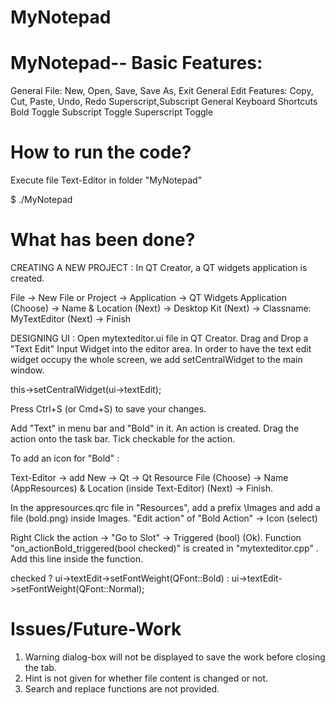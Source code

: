 # MyNotepad
# MyNotepad-- Basic Features:

  General File: New, Open, Save, Save As, Exit
  General Edit Features: Copy, Cut, Paste, Undo, Redo
  Superscript,Subscript
  General Keyboard Shortcuts
  Bold Toggle
  Subscript Toggle
  Superscript Toggle

# How to run the code?

Execute file Text-Editor in folder "MyNotepad"

$ ./MyNotepad
# What has been done?

CREATING A NEW PROJECT : In QT Creator, a QT widgets application is created.

File -> New File or Project -> Application -> QT Widgets Application (Choose) -> Name & Location (Next) -> Desktop Kit (Next) -> Classname: MyTextEditor (Next) -> Finish

DESIGNING UI : Open mytexteditor.ui file in QT Creator. Drag and Drop a "Text Edit" Input Widget into the editor area. In order to have the text edit widget occupy the whole screen, we add setCentralWidget to the main window.

this->setCentralWidget(ui->textEdit);

Press Ctrl+S (or Cmd+S) to save your changes.

Add "Text" in menu bar and "Bold" in it. An action is created. Drag the action onto the task bar. Tick checkable for the action.

To add an icon for "Bold" :

Text-Editor -> add New -> Qt -> Qt Resource File (Choose) -> Name (AppResources) & Location (inside Text-Editor) (Next) -> Finish.

In the appresources.qrc file in "Resources", add a prefix \Images and add a file (bold.png) inside Images. "Edit action" of "Bold Action" -> Icon (select)

Right Click the action -> "Go to Slot" -> Triggered (bool) (Ok). Function "on_actionBold_triggered(bool checked)" is created in "mytexteditor.cpp" . Add this line inside the function.

checked ? ui->textEdit->setFontWeight(QFont::Bold) : ui->textEdit->setFontWeight(QFont::Normal);





# Issues/Future-Work
1. Warning dialog-box will not be displayed to save the work before closing the tab.
2. Hint is not given for whether file content is changed or not.
3. Search and replace functions are not provided.
